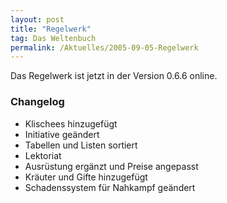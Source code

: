 ```yaml
---
layout: post
title: "Regelwerk"
tag: Das Weltenbuch
permalink: /Aktuelles/2005-09-05-Regelwerk
---
```


Das Regelwerk ist jetzt in der Version 0.6.6 online.

### Changelog

- Klischees hinzugefügt
- Initiative geändert
- Tabellen und Listen sortiert
- Lektoriat
- Ausrüstung ergänzt und Preise angepasst
- Kräuter und Gifte hinzugefügt
- Schadenssystem für Nahkampf geändert


